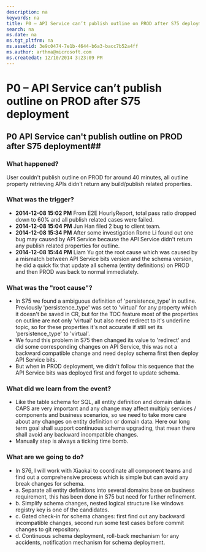 ```yaml
---
description: na
keywords: na
title: P0 – API Service can’t publish outline on PROD after S75 deployment
search: na
ms.date: na
ms.tgt_pltfrm: na
ms.assetid: 3e9c0474-7e1b-4644-b6a3-bacc7b52a4ff
ms.author: arthma@microsoft.com
ms.createdat: 12/10/2014 3:23:09 PM
---
```

# P0 – API Service can’t publish outline on PROD after S75 deployment
## P0 API Service can't publish outline on PROD after S75 deployment##

### What happened? ###

User couldn't publish outline on PROD for around 40 minutes, all outline property retrieving APIs didn't return any build/publish related properties.

### What was the trigger? ###

 - **2014-12-08 15:02 PM** From E2E HourlyReport, total pass ratio dropped down to 60% and all publish related cases were failed.
 - **2014-12-08 15:04 PM** Jun Han filed 2 bug to client team. 
 - **2014-12-08 15:34 PM** After some investigation Rome Li found out one bug may caused by API Service because the API Service didn't return any publish related properties for outline.
 - **2014-12-08 15:44 PM** Liam Yu got the root cause which was caused by a mismatch between API Service bits version and the schema version, he did a quick fix that update all schema (entity definitions) on PROD and then PROD was back to normal immediately. 
 
### What was the "root cause"? ###

 - In S75 we found a ambiguous definition of 'persistence_type' in outline. Previously 'persistence_type' was set to 'virtual' for any property which it doesn't be saved in CR, but for the TOC feature most of the properties on outline are not only 'virtual' but also need redirect to it's underline topic, so for these properties it's not accurate if still set its 'persistence_type' to 'virtual'. 
 - We found this problem in S75 then changed its value to 'redirect' and did some corresponding changes on API Service, this was not a backward compatible change and need deploy schema first then deploy API Service bits.
 - But when in PROD deployment, we didn't follow this sequence that the API Service bits was deployed first and forgot to update schema.
 
### What did we learn from the event? ###
 - Like the table schema for SQL, all entity definition and domain data in CAPS are very important and any change may affect multiply services / components and business scenarios, so we need to take more care about any changes on entity definition or domain data. Here our long term goal shall support continuous schema upgrading, that mean there shall avoid any backward incompatible changes. 
 - Manually step is always a ticking time bomb.

### What are we going to do? ###

- In S76, I will work with Xiaokai to coordinate all component teams and find out a comprehensive process which is simple but can avoid any break changes for schema.
 - a. Separate all entity definitions into several domains base on business requirement, this has been done in S75 but need for further refinement.
 - b. Simplify schema changes, nested logical structure like windows registry key is one of the candidates.
 - c. Gated check-in for schema changes: first find out any backward incompatible changes, second run some test cases before commit changes to git repository.
 - d. Continuous schema deployment, roll-back mechanism for any accidents, notification mechanism for schema deployment. 